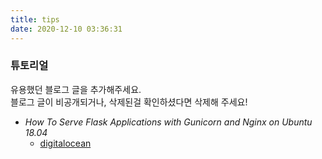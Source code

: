 ```yaml
---
title: tips
date: 2020-12-10 03:36:31
---
```


### 튜토리얼

유용했던 블로그 글을 추가해주세요.  
블로그 글이 비공개되거나, 삭제된걸 확인하셨다면 삭제해 주세요!

* *How To Serve Flask Applications with Gunicorn and Nginx on Ubuntu 18.04*  
    * [digitalocean](https://www.digitalocean.com/community/tutorials/how-to-serve-flask-applications-with-gunicorn-and-nginx-on-ubuntu-18-04)